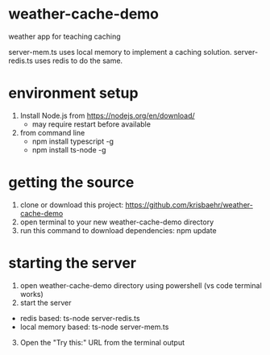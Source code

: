 # weather-cache-demo
weather app for teaching caching

server-mem.ts uses local memory to implement a caching solution.
server-redis.ts uses redis to do the same.

# environment setup
1. Install Node.js from https://nodejs.org/en/download/
   - may require restart before available
2. from command line
   - npm install typescript -g
   - npm install ts-node -g

# getting the source
1. clone or download this project: https://github.com/krisbaehr/weather-cache-demo
2. open terminal to your new weather-cache-demo directory
3. run this command to download dependencies: npm update

# starting the server
1. open weather-cache-demo directory using powershell (vs code terminal works)
2. start the server
  - redis based: ts-node server-redis.ts
  - local memory based: ts-node server-mem.ts
3. Open the "Try this:" URL from the terminal output
